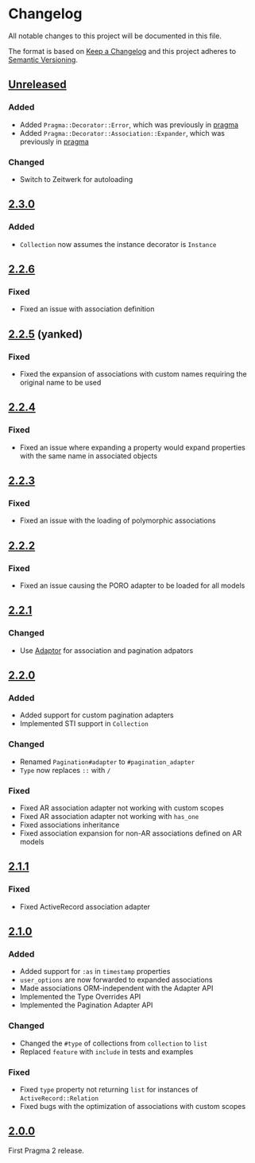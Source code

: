 # Changelog

All notable changes to this project will be documented in this file.

The format is based on [Keep a Changelog](http://keepachangelog.com/en/1.0.0/)
and this project adheres to [Semantic Versioning](http://semver.org/spec/v2.0.0.html).

## [Unreleased]

### Added

- Added `Pragma::Decorator::Error`, which was previously in
  [pragma](https://github.com/pragmarb/pragma)
- Added `Pragma::Decorator::Association::Expander`, which was previously in
  [pragma](https://github.com/pragmarb/pragma)

### Changed

- Switch to Zeitwerk for autoloading

## [2.3.0]

### Added

- `Collection` now assumes the instance decorator is `Instance`

## [2.2.6]

### Fixed

- Fixed an issue with association definition

## [2.2.5] (yanked)

### Fixed

- Fixed the expansion of associations with custom names requiring the original name to be used

## [2.2.4]

### Fixed

- Fixed an issue where expanding a property would expand properties with the same name in associated 
  objects

## [2.2.3]

### Fixed

- Fixed an issue with the loading of polymorphic associations

## [2.2.2]

### Fixed

- Fixed an issue causing the PORO adapter to be loaded for all models

## [2.2.1]

### Changed

- Use [Adaptor](https://github.com/aldesantis/adaptor.rb) for association and pagination adpators

## [2.2.0]

### Added

- Added support for custom pagination adapters
- Implemented STI support in `Collection`

### Changed

- Renamed `Pagination#adapter` to `#pagination_adapter`
- `Type` now replaces `::` with `/`

### Fixed

- Fixed AR association adapter not working with custom scopes
- Fixed AR association adapter not working with `has_one`
- Fixed associations inheritance
- Fixed association expansion for non-AR associations defined on AR models

## [2.1.1]

### Fixed

- Fixed ActiveRecord association adapter

## [2.1.0]

### Added

- Added support for `:as` in `timestamp` properties
- `user_options` are now forwarded to expanded associations
- Made associations ORM-independent with the Adapter API
- Implemented the Type Overrides API
- Implemented the Pagination Adapter API

### Changed

- Changed the `#type` of collections from `collection` to `list`
- Replaced `feature` with `include` in tests and examples

### Fixed

- Fixed `type` property not returning `list` for instances of `ActiveRecord::Relation`
- Fixed bugs with the optimization of associations with custom scopes
 
## [2.0.0]

First Pragma 2 release.

[Unreleased]: https://github.com/pragmarb/pragma-decorator/compare/v2.3.0...HEAD
[2.3.0]: https://github.com/pragmarb/pragma-decorator/compare/v2.2.6...v2.3.0
[2.2.6]: https://github.com/pragmarb/pragma-decorator/compare/v2.2.5...v2.2.6
[2.2.5]: https://github.com/pragmarb/pragma-decorator/compare/v2.2.4...v2.2.5
[2.2.4]: https://github.com/pragmarb/pragma-decorator/compare/v2.2.3...v2.2.4
[2.2.3]: https://github.com/pragmarb/pragma-decorator/compare/v2.2.2...v2.2.3
[2.2.2]: https://github.com/pragmarb/pragma-decorator/compare/v2.2.1...v2.2.2
[2.2.1]: https://github.com/pragmarb/pragma-decorator/compare/v2.2.0...v2.2.1
[2.2.0]: https://github.com/pragmarb/pragma-decorator/compare/v2.1.1...v2.2.0
[2.1.1]: https://github.com/pragmarb/pragma-decorator/compare/v2.1.0...v2.1.1
[2.1.0]: https://github.com/pragmarb/pragma-decorator/compare/v2.0.0...v2.1.0
[2.0.0]: https://github.com/pragmarb/pragma-decorator/compare/v1.2.0...v2.0.0
